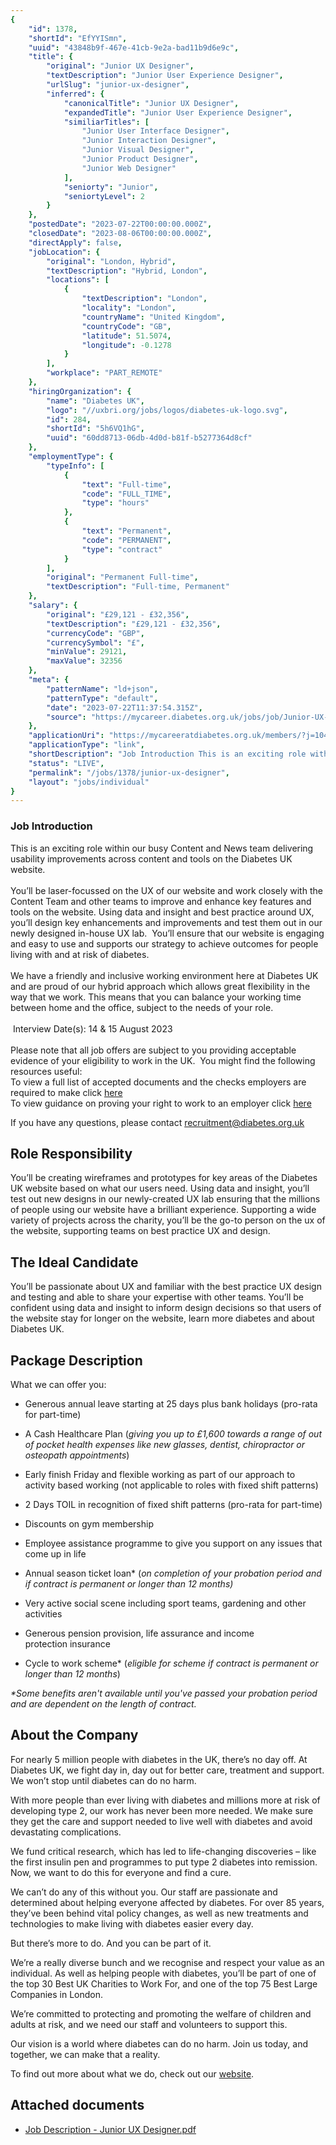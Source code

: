 ```yaml
---
{
	"id": 1378,
	"shortId": "EfYYISmn",
	"uuid": "43848b9f-467e-41cb-9e2a-bad11b9d6e9c",
	"title": {
		"original": "Junior UX Designer",
		"textDescription": "Junior User Experience Designer",
		"urlSlug": "junior-ux-designer",
		"inferred": {
			"canonicalTitle": "Junior UX Designer",
			"expandedTitle": "Junior User Experience Designer",
			"similiarTitles": [
				"Junior User Interface Designer",
				"Junior Interaction Designer",
				"Junior Visual Designer",
				"Junior Product Designer",
				"Junior Web Designer"
			],
			"seniorty": "Junior",
			"seniortyLevel": 2
		}
	},
	"postedDate": "2023-07-22T00:00:00.000Z",
	"closedDate": "2023-08-06T00:00:00.000Z",
	"directApply": false,
	"jobLocation": {
		"original": "London, Hybrid",
		"textDescription": "Hybrid, London",
		"locations": [
			{
				"textDescription": "London",
				"locality": "London",
				"countryName": "United Kingdom",
				"countryCode": "GB",
				"latitude": 51.5074,
				"longitude": -0.1278
			}
		],
		"workplace": "PART_REMOTE"
	},
	"hiringOrganization": {
		"name": "Diabetes UK",
		"logo": "//uxbri.org/jobs/logos/diabetes-uk-logo.svg",
		"id": 284,
		"shortId": "5h6VQ1hG",
		"uuid": "60dd8713-06db-4d0d-b81f-b5277364d8cf"
	},
	"employmentType": {
		"typeInfo": [
			{
				"text": "Full-time",
				"code": "FULL_TIME",
				"type": "hours"
			},
			{
				"text": "Permanent",
				"code": "PERMANENT",
				"type": "contract"
			}
		],
		"original": "Permanent Full-time",
		"textDescription": "Full-time, Permanent"
	},
	"salary": {
		"original": "£29,121 - £32,356",
		"textDescription": "£29,121 - £32,356",
		"currencyCode": "GBP",
		"currencySymbol": "£",
		"minValue": 29121,
		"maxValue": 32356
	},
	"meta": {
		"patternName": "ld+json",
		"patternType": "default",
		"date": "2023-07-22T11:37:54.315Z",
		"source": "https://mycareer.diabetes.org.uk/jobs/job/Junior-UX-Designer/1045"
	},
	"applicationUri": "https://mycareeratdiabetes.org.uk/members/?j=1045&_ga=2.117146502.1803595974.1690025777-1501207996.1690025776&_gl=1%2Apnjlsv%2A_ga%2AMTUwMTIwNzk5Ni4xNjkwMDI1Nzc2%2A_ga_J1HFNSGEX6%2AMTY5MDAyNTc3NS4xLjEuMTY5MDAyNTc5My40Mi4wLjA.&pk_vid=3d50f4a2b3b4263916900259380f4ff7",
	"applicationType": "link",
	"shortDescription": "Job Introduction This is an exciting role within our busy Content and News team delivering usability improvements across content and tools on the Diabetes UK website. You’ll’ be laser-focussed- on",
	"status": "LIVE",
	"permalink": "/jobs/1378/junior-ux-designer",
	"layout": "jobs/individual"
}
---
```

<h3>Job Introduction</h3><p>This is an exciting role within our busy Content and News team delivering usability improvements across content and tools on the Diabetes UK website.<br><br>You’ll be laser-focussed on the UX of our website and work closely with the Content Team and other teams to improve and enhance key features and tools on the website. Using data and insight and best practice around UX, you’ll design key enhancements and improvements and test them out in our newly designed in-house UX lab. &nbsp;You’ll ensure that our website is engaging and easy to use and supports our strategy to achieve outcomes for people living with and at risk of diabetes.<br><br>We have a friendly and inclusive working environment here at Diabetes UK and are proud of our hybrid approach which allows great flexibility in the way that we work. This means that you can balance your working time between home and the office, subject to the needs of your role. <br><br>&nbsp;Interview Date(s):&nbsp;14 &amp; 15 August 2023<br><br>Please note that all job offers are subject to you providing acceptable evidence of your eligibility to work in the UK.&nbsp; You might find the following resources useful:<br>To view a full list of accepted documents and the checks employers are required to make click <a target="_blank" rel="noopener noreferrer nofollow" href="https://gbr01.safelinks.protection.outlook.com/?url=https%3A%2F%2Fassets.publishing.service.gov.uk%2Fgovernment%2Fuploads%2Fsystem%2Fuploads%2Fattachment_data%2Ffile%2F998170%2F6.7578_-_HO_-_PBS_Employers_Right_To_Work_Assets_V3.pdf&amp;data=04%7C01%7CSimon.Collier%40diabetes.org.uk%7Ce0d5f28f4f38494e2be208d9575e78b2%7C6a42dab649774aa08f8a0584dff9b5d2%7C0%7C0%7C637636885522154434%7CUnknown%7CTWFpbGZsb3d8eyJWIjoiMC4wLjAwMDAiLCJQIjoiV2luMzIiLCJBTiI6Ik1haWwiLCJXVCI6Mn0%3D%7C1000&amp;sdata=vB7H8QlvemMfkGRrQidhHHoPde1Dftqog8tw%2FCooS1Y%3D&amp;reserved=0">here</a><br>To view guidance on proving your right to work to an employer click <a target="_blank" rel="noopener noreferrer nofollow" href="https://gbr01.safelinks.protection.outlook.com/?url=https%3A%2F%2Fwww.gov.uk%2Fprove-right-to-work&amp;data=04%7C01%7CSimon.Collier%40diabetes.org.uk%7Ce0d5f28f4f38494e2be208d9575e78b2%7C6a42dab649774aa08f8a0584dff9b5d2%7C0%7C0%7C637636885522154434%7CUnknown%7CTWFpbGZsb3d8eyJWIjoiMC4wLjAwMDAiLCJQIjoiV2luMzIiLCJBTiI6Ik1haWwiLCJXVCI6Mn0%3D%7C1000&amp;sdata=wa8aW5q2cwMeBPwas9n2k7drkYtKgJk%2F9Bwj07PQHTM%3D&amp;reserved=0">here</a><br></p><p>If you have any questions, please contact <a target="_blank" rel="noopener noreferrer nofollow" href="mailto:recruitment@diabetes.org.uk">recruitment@diabetes.org.uk</a></p><h2>Role Responsibility</h2><p>You’ll be creating wireframes and prototypes for key areas of the Diabetes UK website based on what our users need. Using data and insight, you’ll test out new designs in our newly-created UX lab ensuring that the millions of people using our website have a brilliant experience. Supporting a wide variety of projects across the charity, you’ll be the go-to person on the ux of the website, supporting teams on best practice UX and design.</p><h2>The Ideal Candidate</h2><p>You’ll be passionate about UX and familiar with the best practice UX design and testing and able to share your expertise with other teams. You’ll be confident using data and insight to inform design decisions so that users of the website stay for longer on the website, learn more diabetes and about Diabetes UK.</p><h2>Package Description</h2><p>What we can offer you:&nbsp;</p><ul><li><p>Generous annual leave starting at 25 days plus bank holidays (pro-rata for part-time)</p></li><li><p>A Cash Healthcare Plan (<em>giving you up to £1,600 towards a range of out of pocket health expenses like new glasses, dentist, chiropractor or osteopath appointments</em>)&nbsp;</p></li><li><p>Early finish Friday and flexible working&nbsp;as part of our approach to activity based working (not applicable to roles with fixed shift patterns)</p></li><li><p>2 Days TOIL in recognition of fixed shift patterns (pro-rata for part-time)</p></li><li><p>Discounts on gym membership</p></li><li><p>Employee assistance programme to give you support on any issues that come up in life&nbsp;&nbsp;</p></li><li><p>Annual season ticket loan* (<em>on completion of your probation period&nbsp;and if contract is permanent or longer than 12 months)</em></p></li><li><p>Very active social scene including sport teams, gardening and other activities&nbsp;</p></li><li><p>Generous pension provision, life assurance and&nbsp;income protection&nbsp;insurance</p></li><li><p>Cycle to work scheme* (<em>eligible for scheme if contract is permanent or longer than 12 months</em>)</p></li></ul><p><em>*Some benefits aren't available until you've passed your probation period and are dependent on the length of contract.</em></p><h2>About the Company</h2><p>For nearly 5 million people with diabetes in the UK, there’s no day off. At Diabetes UK, we fight day in, day out for better care, treatment and support. We won’t stop until diabetes can do no harm.</p><p>With more people than ever living with diabetes and millions more at risk of developing type 2, our work has never been more needed. We make sure they get the care and support needed to live well with diabetes and avoid devastating complications.</p><p>We fund critical research, which has led to life-changing discoveries – like the first insulin pen and programmes to put type 2 diabetes into remission. Now, we want to do this for everyone and find a cure.</p><p>We can’t do any of this without you. Our staff are passionate and determined about helping everyone affected by diabetes. For over 85 years, they’ve been behind vital policy changes, as well as new treatments and technologies to make living with diabetes easier every day.</p><p>But there’s more to do. And you can be part of it.</p><p>We’re a really diverse bunch and we recognise and respect your value as an individual. As well as helping people with diabetes, you’ll be part of one of the top 30 Best UK Charities to Work For, and one of the top 75 Best Large Companies in London.</p><p>We’re committed to protecting and promoting the welfare of children and adults at risk, and we need our staff and volunteers to support this.</p><p>Our vision is a world where diabetes can do no harm. Join us today, and together, we can make that a reality.</p><p>To find out more about what we do, check out our <a target="_blank" rel="noopener noreferrer nofollow" href="https://www.diabetes.org.uk/">website</a>.</p><h2>Attached documents</h2><ul><li><p><a target="_blank" rel="noopener noreferrer nofollow" href="https://mycareeratdiabetes.org.uk/members/modules/jobV2/fdownload.php?j=569352dc813664e3&amp;f=0b82db0849dfde96">Job Description - Junior UX Designer.pdf</a><br></p></li></ul>
